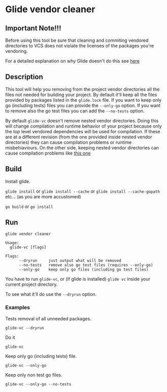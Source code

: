 # Glide vendor cleaner

## Important Note!!!

Before using this tool be sure that cleaning and commiting vendored directories to VCS does not violate the licenses of the packages you're vendoring.

For a detailed explanation on why Glide doesn't do this see [here](http://engineeredweb.com/blog/2016/go-why-not-strip-unused-pkgs/)

## Description

This tool will help you removing from the project vendor directories all the files not needed for building your project. By default it'll keep all the files provided by packages listed in the `glide.lock` file.
If you want to keep only go (including tests) files you can provide the `--only-go` option.
If you want to remove also the go test files you can add the `--no-tests` option.

By default `glide-vc` doesn't remove nested vendor directories.
Doing this will change compilation and runtime behavior of your project because only the top level vendored dependencies will be used for compilation. If these are at a different revision (from the one provided inside nested vendor directories) they can cause compilation problems or runtime misbehiaviours. On the other side, keeping nested vendor directories can cause compilation problems like [this one](https://github.com/mattfarina/golang-broken-vendor)

## Build

Install glide.

`glide install` or `glide install --cache` or `glide install --cache-gopath` etc... (as you are more accustomed)

`go build` or `go install`

## Run
```
glide vendor cleaner

Usage:
  glide-vc [flags]

Flags:
      --dryrun     just output what will be removed
      --no-tests   remove also go test files (requires --only-go)
      --only-go    keep only go files (including go test files)
```

You have to run `glide-vc`, or (if glide is installed) `glide vc` inside your current project directory.

To see what it'll do use the `--dryrun` option.

### Examples

Tests removal of all unneeded packages.

```
glide-vc --dryrun
```

Do it

```
glide-vc
```


Keep only go (including tests) file.

```
glide-vc --only-go
```

Keep only non test go files.

```
glide-vc --only-go --no-tests
```
